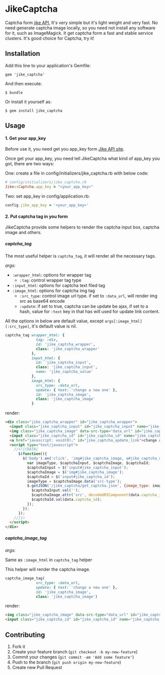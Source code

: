 # JikeCaptcha

Captcha form [jike API][jike_api_site], It's very simple but it's light weight and very fast. No need generate captcha image locally, so you need not install any software for it, such as ImageMagick. It get captcha form a fast and stable service clusters. It's good choice for Captcha, try it!

## Installation

Add this line to your application's Gemfile:

    gem 'jike_captcha'

And then execute:

    $ bundle

Or install it yourself as:

    $ gem install jike_captcha

## Usage

#### 1. Get your app_key

Before use it, you need get you app_key form [Jike API site](http://open.jike.com/).

Once get your app_key, you need tell JikeCaptcha what kind of app_key you got, there are two ways:

One: create a file in config/initializers/jike_captcha.rb with below code:

```ruby
# config/initializers/jike_captcha.rb
Jike::Captcha.app_key = "<your_app_key>"
```

Two: set app_key in config/application.rb:

```ruby
config.jike_app_key = '<your_app_key>'
```

#### 2. Put captcha tag in you form

JikeCaptcha provide some helpers to render the captcha input box, captcha image and others.

##### captcha_tag

The most useful helper is `captcha_tag`, it will render all the necessary tags.

*args:*

* `:wrapper_html`: options for wrapper tag
  * `:tag`: control wrapper tag type
* `:input_html`: options for captcha text filed tag
* `:image_html`: options for captcha img tag
  * `:src_type`: control image url type. if set to `:data_url`, will render img src as base64 encode
  * `:update`: if set to true, captcha can be update be ajax, if set to a hash, value for `:text` key in that has will used for update link content.

All the options in below are default value, except `args[:image_html][:src_type]`, it's default value is nil.

```ruby
captcha_tag wrapper_html: {
              tag: :div,
              id: 'jike_captcha_wrapper',
              class: 'jike_captcha_wrapper'
            },
            input_html: {
              id: 'jike_captcha_input',
              class: 'jike_captcha_input',
              name: 'jike_captcha_value'
            },
            image_html: {
              src_type: :data_url,
              update: { text: 'change a new one' },
              id: 'jike_captcha_image',
              class: 'jike_captcha_image'
            }
```

render:

```html
<div class="jike_captcha_wrapper" id="jike_captcha_wrapper">
  <input class="jike_captcha_input" id="jike_captcha_input" name="jike_captcha_value" type="text" />
  <img class="jike_captcha_image" data-src-type="data_url" id="jike_captcha_image" src="data:image/png;base64,iVBO......" style="cursor: pointer;" />
  <input class="jike_captcha_id" id="jike_captcha_id" name="jike_captcha_id" type="hidden" value="..." />
  <a href="javascript: void(0);" id="jike_captcha_update_link">change a new one</a>
  <script type="text/javascript">
    //<![CDATA[
      $(function(){
        $('body').on('click', 'img#jike_captcha_image, a#jike_captcha_update_link', function(event) {
          var imageType, $captchaInput, $captchaImage, $captchaId;
          $captchaInput = $('input#jike_captcha_input');
          $captchaImage = $('img#jike_captcha_image');
          $captchaId = $('input#jike_captcha_id');
          imageType = $captchaImage.data('src-type');
          $.getJSON('/jike_captcha/get_captcha.json', {image_type: imageType}, function(data) {
            $captchaInput.val('');
            $captchaImage.attr('src', decodeURIComponent(data.captcha_image));
            $captchaId.val(data.captcha_id);
          });
        });
      });
    //]]>
  </script>
</div>
```

##### captcha_image_tag

*args:*

  Same as `:image_html` in `captcha_tag` helper

This helper will render the captcha image.

```ruby
captcha_image_tag(
              src_type: :data_url,
              update: { text: 'change a new one' },
              id: 'jike_captcha_image',
              class: 'jike_captcha_image')
```

render:

```html
<img class="jike_captcha_image" data-src-type="data_url" id="jike_captcha_image" src="data:image/png;base64,iVBO..." style="cursor: pointer;" />
<input class="jike_captcha_id" id="jike_captcha_id" name="jike_captcha_id" type="hidden" value="c7d0973696516dc43acdeffa4baa382c" />
```

## Contributing

1. Fork it
2. Create your feature branch (`git checkout -b my-new-feature`)
3. Commit your changes (`git commit -am 'Add some feature'`)
4. Push to the branch (`git push origin my-new-feature`)
5. Create new Pull Request

[jike_api_site]: http://open.jike.com/api/detailView?group_id=1